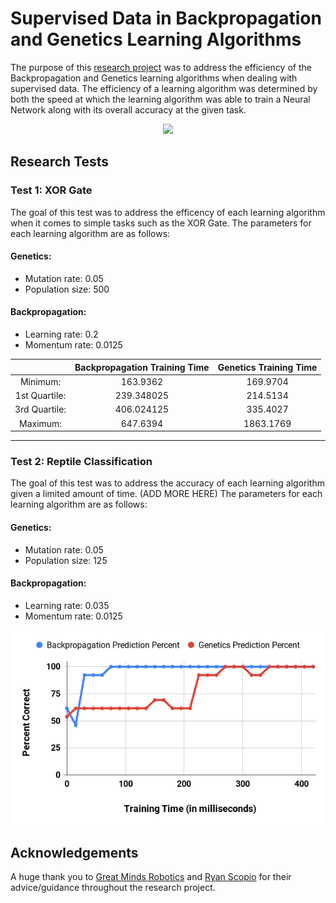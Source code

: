 # Supervised Data in Backpropagation and Genetics Learning Algorithms

The purpose of this <a href="https://nhsjs.com/2022/supervised-data-in-the-genetics-and-backpropagation-learning-algorithms" target="_blank">research project</a> was to address the efficiency of the Backpropagation and Genetics learning algorithms when dealing with supervised data. The efficiency of a learning algorithm was determined by both the speed at which the learning algorithm was able to train a Neural Network along with its overall accuracy at the given task.

<p align="center">
<img src="/assets/LearningAlgorithmsPresentation.gif" alt-text="Research Presentation" width="720">
</p>

## Research Tests

### Test 1: XOR Gate
The goal of this test was to address the efficency of each learning algorithm when it comes to simple tasks such as the XOR Gate. The parameters for each learning algorithm are as follows:

#### Genetics:
* Mutation rate: 0.05
* Population size: 500

#### Backpropagation:
* Learning rate: 0.2
* Momentum rate: 0.0125 

|  | Backpropagation Training Time | Genetics Training Time |
|:-------------:|:-------------:|:-----:|
Minimum: | 163.9362 | 169.9704 |
1st Quartile: | 239.348025 | 214.5134 |
3rd Quartile: | 406.024125 | 335.4027 |
Maximum: | 647.6394 | 1863.1769 |

---

### Test 2: Reptile Classification
The goal of this test was to address the accuracy of each learning algorithm given a limited amount of time. (ADD MORE HERE) The parameters for each learning algorithm are as follows:

#### Genetics:
* Mutation rate: 0.05
* Population size: 125

#### Backpropagation:
* Learning rate: 0.035
* Momentum rate: 0.0125 

![Reptile Classification Graph](/assets/ReptileClassifictationGraph.png)

## Acknowledgements
A huge thank you to <a href="http://greatmindsrobotics.com/">Great Minds Robotics</a> and <a href="https://github.com/RScopio">Ryan Scopio</a> for their advice/guidance throughout the research project.
